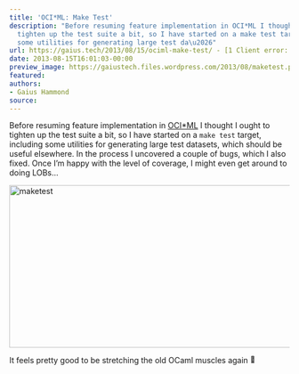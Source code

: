 ```yaml
---
title: 'OCI*ML: Make Test'
description: "Before resuming feature implementation in OCI*ML I thought I ought to
  tighten up the test suite a bit, so I have started on a make test target, including
  some utilities for generating large test da\u2026"
url: https://gaius.tech/2013/08/15/ociml-make-test/ - [1 Client error: Couldn't resolve host name]
date: 2013-08-15T16:01:03-00:00
preview_image: https://gaiustech.files.wordpress.com/2013/08/maketest.png
featured:
authors:
- Gaius Hammond
source:
---
```


<p>Before resuming feature implementation in <a href="http://gaiustech.github.io/ociml/">OCI*ML</a> I thought I ought to tighten up the test suite a bit, so I have started on a <code>make test</code> target, including some utilities for generating large test datasets, which should be useful elsewhere. In the process I uncovered a couple of bugs, which I also fixed. Once I&rsquo;m happy with the level of coverage, I might even get around to doing LOBs&hellip;</p>
<p><a href="https://gaiustech.files.wordpress.com/2013/08/maketest.png"><img src="https://gaiustech.files.wordpress.com/2013/08/maketest.png?w=640&amp;h=292" data-attachment-id="2274" data-permalink="https://gaius.tech/2013/08/15/ociml-make-test/maketest/" data-orig-file="https://gaiustech.files.wordpress.com/2013/08/maketest.png" data-orig-size="917,419" data-comments-opened="1" data-image-meta="{&quot;aperture&quot;:&quot;0&quot;,&quot;credit&quot;:&quot;&quot;,&quot;camera&quot;:&quot;&quot;,&quot;caption&quot;:&quot;&quot;,&quot;created_timestamp&quot;:&quot;0&quot;,&quot;copyright&quot;:&quot;&quot;,&quot;focal_length&quot;:&quot;0&quot;,&quot;iso&quot;:&quot;0&quot;,&quot;shutter_speed&quot;:&quot;0&quot;,&quot;title&quot;:&quot;&quot;}" data-image-title="maketest" data-image-description="" data-image-caption="" data-medium-file="https://gaiustech.files.wordpress.com/2013/08/maketest.png?w=300" data-large-file="https://gaiustech.files.wordpress.com/2013/08/maketest.png?w=640" alt="maketest" width="640" height="292" class="aligncenter size-full wp-image-2274" srcset="https://gaiustech.files.wordpress.com/2013/08/maketest.png?w=640&amp;h=292 640w, https://gaiustech.files.wordpress.com/2013/08/maketest.png?w=150&amp;h=69 150w, https://gaiustech.files.wordpress.com/2013/08/maketest.png?w=300&amp;h=137 300w, https://gaiustech.files.wordpress.com/2013/08/maketest.png?w=768&amp;h=351 768w, https://gaiustech.files.wordpress.com/2013/08/maketest.png 917w" sizes="(max-width: 640px) 100vw, 640px"/></a></p>
<p>It feels pretty good to be stretching the old OCaml muscles again <img src="https://s0.wp.com/wp-content/mu-plugins/wpcom-smileys/twemoji/2/72x72/1f642.png" alt="&#128578;" class="wp-smiley" style="height: 1em; max-height: 1em;"/></p>


